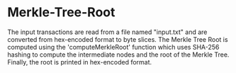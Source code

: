 # Merkle-Tree-Root
The input transactions are read from a file named "input.txt" and are converted from hex-encoded format to byte slices. The Merkle Tree Root is computed using the 'computeMerkleRoot' function which uses SHA-256 hashing to compute the intermediate nodes and the root of the Merkle Tree. Finally, the root is printed in hex-encoded format.
